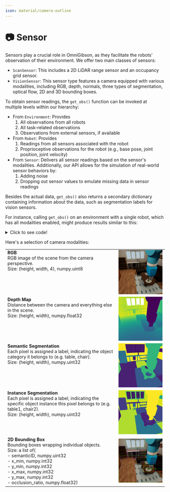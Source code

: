 ```yaml
---
icon: material/camera-outline
---
```


# 📷 **Sensor**

Sensors play a crucial role in OmniGibson, as they facilitate the robots' observation of their environment. We offer two main classes of sensors:

 - `ScanSensor`: This includes a 2D LiDAR range sensor and an occupancy grid sensor.
 - `VisionSensor`: This sensor type features a camera equipped with various modalities, including RGB, depth, normals, three types of segmentation, optical flow, 2D and 3D bounding boxes.

To obtain sensor readings, the `get_obs()` function can be invoked at multiple levels within our hierarchy:

 - From `Environment`: Provides
    1. All observations from all robots
    2. All task-related observations
    3. Observations from external sensors, if available
 - From `Robot`: Provides
    1. Readings from all sensors associated with the robot
    2. Proprioceptive observations for the robot (e.g., base pose, joint position, joint velocity)
 - From `Sensor`: Delivers all sensor readings based on the sensor's modalities. Additionally, our API allows for the simulation of real-world sensor behaviors by:
    1. Adding noise
    2. Dropping out sensor values to emulate missing data in sensor readings

Besides the actual data, `get_obs()` also returns a secondary dictionary containing information about the data, such as segmentation labels for vision sensors.

For instance, calling `get_obs()` on an environment with a single robot, which has all modalities enabled, might produce results similar to this:

<details>
<summary>Click to see code!</summary>
<pre><code>
data: 
{
    "robot0": {
        "robot0:laser_link:Lidar:0": {
            "scan": np.array(...),
            "occupancy_grid": np.array(...)
        },
        "robot0:eyes:Camera:0": {
            "rgb": np.array(...),
            "depth": np.array(...),
            "depth_linear": np.array(...),
            "normal": np.array(...),
            "flow": np.array(...),
            "bbox_2d_tight": np.array(...),
            "bbox_2d_loose": np.array(...),
            "bbox_3d": np.array(...),
            "seg_semantic": np.array(...),
            "seg_instance": np.array(...),
            "seg_instance_id": np.array(...)
        },
        "proprio": np.array(...)
    }
    "task": {
        "low_dim": np.array(...)
    }
}

info:
{
    'robot0': {
        'robot0:laser_link:Lidar:0': {}, 
        'robot0:eyes:Camera:0': {
            'seg_semantic': {'298104422': 'object', '764121901': 'background', '2814990211': 'agent'}, 
            'seg_instance': {...}, 
            'seg_instance_id': {...}
        }, 
        'proprio': {}
    }
}
</code></pre>
</details>

Here's a selection of camera modalities:

<table>
    <tr>
        <td valign="top">
            <strong>RGB</strong><br>  
            RGB image of the scene from the camera perspective.<br>
            Size: (height, width, 4), numpy.uint8
        </td>
        <td>
            <img src="../assets/camera_asset/rgb.png" alt="rgb">
        </td>
    </tr>
    <tr>
        <td valign="top">
            <strong>Depth Map</strong><br>  
            Distance between the camera and everything else in the scene.<br>
            Size: (height, width), numpy.float32
        </td>
        <td>
            <img src="../assets/camera_asset/depth.png" alt="depth">
        </td>
    </tr>
    <tr>
        <td valign="top">
            <strong>Semantic Segmentation</strong><br>  
            Each pixel is assigned a label, indicating the object category it belongs to (e.g. table, chair).<br> 
            Size: (height, width), numpy.uint32
        </td>
        <td>
            <img src="../assets/camera_asset/seg_semantic.png" alt="seg_semantic">
        </td>
    </tr>
    <tr>
        <td valign="top">
            <strong>Instance Segmentation</strong><br> 
            Each pixel is assigned a label, indicating the specific object instance this pixel belongs to (e.g. table1, chair2).<br> 
            Size: (height, width), numpy.uint32
        </td>
        <td>
            <img src="../assets/camera_asset/seg_instance.png" alt="seg_instance">
        </td>
    </tr>
    <tr>
        <td valign="top">
            <strong>2D Bounding Box</strong><br>
            Bounding boxes wrapping individual objects.<br>
            Size: a list of(<br>
            - semanticID, numpy.uint32<br>
            - x_min, numpy.int32<br>
            - y_min, numpy.int32<br>
            - x_max, numpy.int32<br>
            - y_max, numpy.int32<br>
            - occlusion_ratio, numpy.float32)
        </td>
        <td>
            <img src="../assets/camera_asset/bbox_2d_tight.png" alt="bbox_2d">
        </td>
    </tr>
</table>

